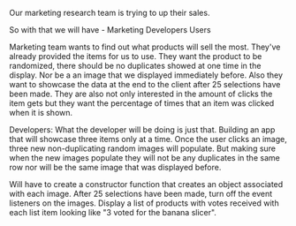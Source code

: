 Our marketing research team is trying to up their sales.

So with that we will have -
Marketing
Developers
Users

Marketing team wants to find out what products will sell the most. They've already provided the items for us to use. They want the product to be randomized, there should be no duplicates showed at one time in the display. Nor be a an image that we displayed immediately before.
Also they want to showcase the data at the end to the client after 25 selections have been made.
They are also not only interested in the amount of clicks the item gets but they want the percentage of times that an item was clicked when it is shown.

Developers: What the developer will be doing is just that.
Building an app that will showcase three items only at a time.
Once the user clicks an image, three new non-duplicating random images will populate.
But making sure when the new images populate they will not be any duplicates in the same row nor will be the same image that was displayed before.

Will have to create a constructor function that creates an object associated with each image.
After 25 selections have been made, turn off the event listeners on the images.
Display a list of products with votes received with each list item looking like "3 voted for the banana slicer".
